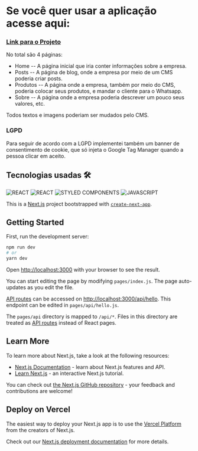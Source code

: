 # Se você quer usar a aplicação acesse aqui:
### [Link para o Projeto](https://next-js-modelo-de-site.vercel.app/)

No total são 4 páginas:
* Home -- A página inicial que iria conter informações sobre a empresa.
* Posts -- A página de blog, onde a empresa por meio de um CMS poderia criar posts.
* Produtos -- A página onde a empresa, também por meio do CMS, poderia colocar seus produtos, e mandar o cliente para o Whatsapp.
* Sobre -- A página onde a empresa poderia descrever um pouco seus valores, etc. 

Todos textos e imagens poderiam ser mudados pelo CMS.


### LGPD
Para seguir de acordo com a LGPD implementei também um banner de consentimento de cookie, que só injeta o Google Tag Manager quando a pessoa clicar em aceito.

## Tecnologias usadas 🛠️
<img allign="center" alt="REACT" src="https://img.shields.io/badge/Next-black?style=for-the-badge&logo=next.js&logoColor=white">
<img allign="center" alt="REACT" src="https://img.shields.io/badge/React-20232A?style=for-the-badge&logo=react&logoColor=61DAFB">
<img allign="center" alt="STYLED COMPONENTS" src="https://img.shields.io/badge/styled--components-DB7093?style=for-the-badge&logo=styled-components&logoColor=white">
<img allign="center" alt="JAVASCRIPT" src="https://img.shields.io/badge/JavaScript-F7DF1E?style=for-the-badge&logo=javascript&logoColor=black">




This is a [Next.js](https://nextjs.org/) project bootstrapped with [`create-next-app`](https://github.com/vercel/next.js/tree/canary/packages/create-next-app).

## Getting Started

First, run the development server:

```bash
npm run dev
# or
yarn dev
```

Open [http://localhost:3000](http://localhost:3000) with your browser to see the result.

You can start editing the page by modifying `pages/index.js`. The page auto-updates as you edit the file.

[API routes](https://nextjs.org/docs/api-routes/introduction) can be accessed on [http://localhost:3000/api/hello](http://localhost:3000/api/hello). This endpoint can be edited in `pages/api/hello.js`.

The `pages/api` directory is mapped to `/api/*`. Files in this directory are treated as [API routes](https://nextjs.org/docs/api-routes/introduction) instead of React pages.

## Learn More

To learn more about Next.js, take a look at the following resources:

- [Next.js Documentation](https://nextjs.org/docs) - learn about Next.js features and API.
- [Learn Next.js](https://nextjs.org/learn) - an interactive Next.js tutorial.

You can check out [the Next.js GitHub repository](https://github.com/vercel/next.js/) - your feedback and contributions are welcome!

## Deploy on Vercel

The easiest way to deploy your Next.js app is to use the [Vercel Platform](https://vercel.com/new?utm_medium=default-template&filter=next.js&utm_source=create-next-app&utm_campaign=create-next-app-readme) from the creators of Next.js.

Check out our [Next.js deployment documentation](https://nextjs.org/docs/deployment) for more details.
